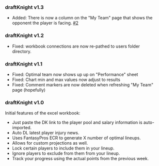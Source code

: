 ### draftKnight v1.3  
* Added: There is now a column on the "My Team" page that shows the opponent the player is facing.  [#2](https://github.com/scipio314/draftKnight/issues/2)

### draftKnight v1.2  
* Fixed: workbook connections are now re-pathed to users folder directory.  

### draftKnight v1.1  
* Fixed: Optimal team now shows up up on "Performance" sheet  
* Fixed: Chart min and max values now adjust to results  
* Fixed: Comment markers are now deleted when refreshing "My Team" page (hopefully)  

### draftKnight v1.0  

Initial features of the excel workbook:  
* Just paste the DK link to the player pool and salary information is auto-imported.
* Auto DL latest player injury news.
* Uses FantasyPros ECR to generate X number of optimal lineups.
* Allows for custom projections as well.
* Lock certain players to include them in your lineup.
* Ignore players to exclude from them from your lineup.
* Track your progress using the actual points from the previous week.
